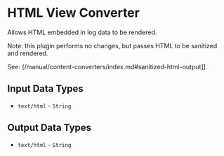 # HTML View Converter

Allows HTML embedded in log data to be rendered.

Note: this plugin performs no changes, but passes HTML to be sanitized and rendered.

See: (/manual/content-converters/index.md#sanitized-html-output]].

## Input Data Types

- `text/html` - `String`

## Output Data Types

- `text/html` - `String`

